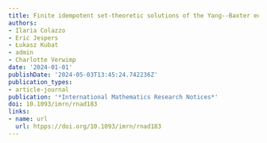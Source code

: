 ```yaml
---
title: Finite idempotent set-theoretic solutions of the Yang--Baxter equation
authors:
- Ilaria Colazzo
- Eric Jespers
- Łukasz Kubat
- admin
- Charlotte Verwimp
date: '2024-01-01'
publishDate: '2024-05-03T13:45:24.742236Z'
publication_types:
- article-journal
publication: '*International Mathematics Research Notices*'
doi: 10.1093/imrn/rnad183
links:
- name: url
  url: htpps://doi.org/10.1093/imrn/rnad183
---
```

